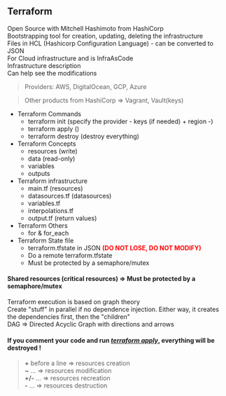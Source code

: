 ## Terraform

Open Source with Mitchell Hashimoto from HashiCorp <br />
Bootstrapping tool for creation, updating, deleting the infrastructure <br />
Files in HCL (Hashicorp Configuration Language) - can be converted to JSON <br />
For Cloud infrastructure and is InfraAsCode <br />
Infrastructure description <br />
Can help see the modifications

> Providers: AWS, DigitalOcean, GCP, Azure

> Other products from HashiCorp => Vagrant, Vault(keys)

- Terraform Commands
  - terraform init (specify the provider - keys (if needed) + region -)
  - terraform apply ()
  - terraform destroy (destroy everything)
- Terraform Concepts
  - resources (write)
  - data (read-only)
  - variables
  - outputs
- Terraform infrastructure
  - main.tf (resources)
  - datasources.tf (datasources)
  - variables.tf
  - interpolations.tf
  - output.tf (return values)
- Terraform Others
  - for & for_each
- Terraform State file 
  - terraform.tfstate in JSON **<span style="color: red">(DO NOT LOSE, DO NOT MODIFY)</span>**
  - Do a remote terraform.tfstate 
  - Must be protected by a semaphore/mutex

#### **Shared resources (critical resources) => Must be protected by a semaphore/mutex**

Terraform execution is based on graph theory <br />
Create "stuff" in parallel if no dependence injection. Either way, it creates the dependencies first, then the "children" <br />
DAG => Directed Acyclic Graph with directions and arrows

#### **If you comment your code and run <u>*terraform apply*</u>, everything will be destroyed !**

> **+** before a line => resources creation <br />
> **~** ... => resources modification <br />
> **+/-** ... => resources recreation <br />
> **-** ... => resources destruction <br />


